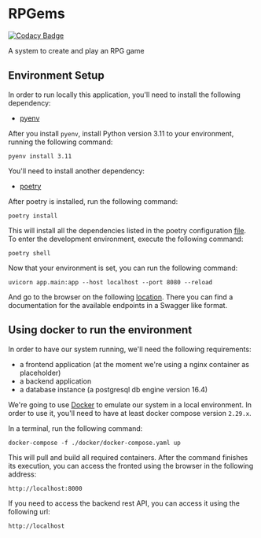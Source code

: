 # RPGems

[![Codacy Badge](https://app.codacy.com/project/badge/Grade/ced39e83468e4b37bacbcd45fc66a630)](https://app.codacy.com/gh/rpgems/rpgems-backend/dashboard?utm_source=gh&utm_medium=referral&utm_content=&utm_campaign=Badge_grade)

A system to create and play an RPG game

## Environment Setup

In order to run locally this application, you'll need to install the following dependency:

 - [pyenv](https://github.com/pyenv/pyenv?tab=readme-ov-file#installation)

After you install `pyenv`, install Python version 3.11 to your environment, running the following command:

`pyenv install 3.11`

You'll need to install another dependency:

 - [poetry](https://python-poetry.org/docs/#installing-with-the-official-installer)

After poetry is installed, run the following command:

`poetry install`

This will install all the dependencies listed in the poetry configuration [file](pyproject.toml).
To enter the development environment, execute the following command:

`poetry shell`

Now that your environment is set, you can run the following command:

`uvicorn app.main:app --host localhost --port 8080 --reload`

And go to the browser on the following [location](http://localhost:8080/docs).
There you can find a documentation for the available endpoints in a Swagger like format.

## Using docker to run the environment

In order to have our system running, we'll need the following requirements:

- a frontend application (at the moment we're using a nginx container as placeholder)
- a backend application
- a database instance (a postgresql db engine version 16.4)

We're going to use [Docker](https://www.docker.com/) to emulate our system in a local environment.
In order to use it, you'll need to have at least docker compose version `2.29.x`.

In a terminal, run the following command:

`docker-compose -f ./docker/docker-compose.yaml up`

This will pull and build all required containers.
After the command finishes its execution, you can access the fronted using the browser in the following address:

`http://localhost:8000`

If you need to access the backend rest API, you can access it using the following url:

`http://localhost`